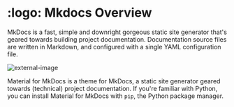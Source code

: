 # :logo: Mkdocs Overview

MkDocs is a fast, simple and downright gorgeous static site generator that's geared towards building project documentation. Documentation source files are written in Markdown, and configured with a single YAML configuration file.

![external-image](https://squidfunk.github.io/mkdocs-material/assets/images/illustration.png)

Material for MkDocs is a theme for MkDocs, a static site generator geared towards (technical) project documentation. If you're familiar with Python, you can install Material for MkDocs with `pip`, the Python package manager.
